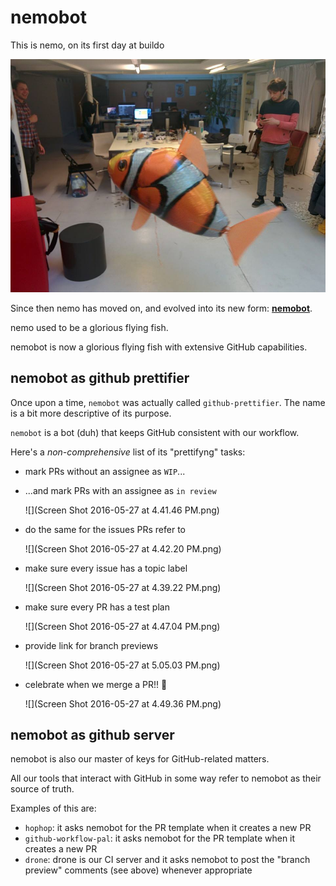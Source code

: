 # nemobot

This is nemo, on its first day at buildo

![](11043080_10205018291929051_2769601288190056165_n.jpg)

Since then nemo has moved on, and evolved into its new form: [**nemobot**](https://github.com/buildo/nemobot).

nemo used to be a glorious flying fish.

nemobot is now a glorious flying fish with extensive GitHub capabilities.

## nemobot as github prettifier
Once upon a time, `nemobot` was actually called `github-prettifier`. The name is a bit more descriptive of its purpose.

`nemobot` is a bot (duh) that keeps GitHub consistent with our workflow.

Here's a *non-comprehensive* list of its "prettifyng" tasks:

- mark PRs without an assignee as `WIP`...
- ...and mark PRs with an assignee as `in review`

  ![](Screen Shot 2016-05-27 at 4.41.46 PM.png)
  
- do the same for the issues PRs refer to
  
  ![](Screen Shot 2016-05-27 at 4.42.20 PM.png)


- make sure every issue has a topic label

  ![](Screen Shot 2016-05-27 at 4.39.22 PM.png)
  
- make sure every PR has a test plan
 
  ![](Screen Shot 2016-05-27 at 4.47.04 PM.png)
  
- provide link for branch previews

  ![](Screen Shot 2016-05-27 at 5.05.03 PM.png)
  
- celebrate when we merge a PR!! 🎉
   
  ![](Screen Shot 2016-05-27 at 4.49.36 PM.png)
  
## nemobot as github server
nemobot is also our master of keys for GitHub-related matters.

All our tools that interact with GitHub in some way refer to nemobot as their source of truth.

Examples of this are:

- `hophop`: it asks nemobot for the PR template when it creates a new PR
- `github-workflow-pal`: it asks nemobot for the PR template when it creates a new PR
- `drone`: drone is our CI server and it asks nemobot to post the "branch preview" comments (see above) whenever appropriate